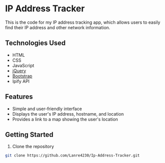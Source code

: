 # IP Address Tracker

This is the code for my IP address tracking app, which allows users to easily find their IP address and other network information.

## Technologies Used

- HTML
- CSS
- JavaScript
- [jQuery](https://jquery.com/)
- [Bootstrap](https://getbootstrap.com/)
- Ipify API

## Features

- Simple and user-friendly interface
- Displays the user's IP address, hostname, and location
- Provides a link to a map showing the user's location

## Getting Started

1. Clone the repository

```sh
git clone https://github.com/Lanre4230/Ip-Address-Tracker.git
```
